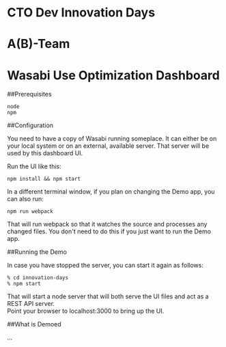 # CTO Dev Innovation Days
# A(B)-Team
# Wasabi Use Optimization Dashboard

##Prerequisites
```shell
node
npm
```

##Configuration

You need to have a copy of Wasabi running someplace.  It can either be on your
local system or on an external, available server.  That server will be used by
this dashboard UI.

Run the UI like this:

```shell
npm install && npm start
```

In a different terminal window, if you plan on changing the Demo app, you can also run:

```shell
npm run webpack
```

That will run webpack so that it watches the source and processes any changed files.  You don't need to do this if you
just want to run the Demo app.

##Running the Demo

In case you have stopped the server, you can start it again as follows:

```shell
% cd innovation-days
% npm start
```

That will start a node server that will both serve the UI files and act as a REST API server.  
Point your browser to localhost:3000 to bring up the UI.

##What is Demoed

...
